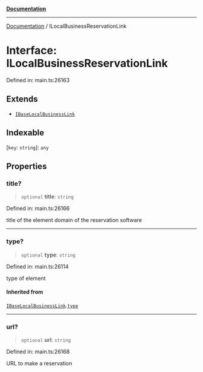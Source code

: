 [**Documentation**](../README.md)

***

[Documentation](../README.md) / ILocalBusinessReservationLink

# Interface: ILocalBusinessReservationLink

Defined in: main.ts:26163

## Extends

- [`IBaseLocalBusinessLink`](IBaseLocalBusinessLink.md)

## Indexable

\[`key`: `string`\]: `any`

## Properties

### title?

> `optional` **title**: `string`

Defined in: main.ts:26166

title of the element
domain of the reservation software

***

### type?

> `optional` **type**: `string`

Defined in: main.ts:26114

type of element

#### Inherited from

[`IBaseLocalBusinessLink`](IBaseLocalBusinessLink.md).[`type`](IBaseLocalBusinessLink.md#type)

***

### url?

> `optional` **url**: `string`

Defined in: main.ts:26168

URL to make a reservation
